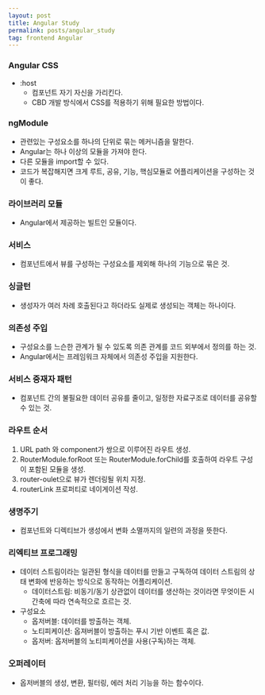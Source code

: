 ```yaml
---
layout: post
title: Angular Study
permalink: posts/angular_study
tag: frontend Angular
---
```


### Angular CSS
  * :host
    * 컴포넌트 자기 자신을 가리킨다.
    * CBD 개발 방식에서 CSS를 적용하기 위해 필요한 방법이다.

### ngModule
  * 관련있는 구성요소를 하나의 단위로 묶는 메커니즘을 말한다.
  * Angular는 하나 이상의 모듈을 가져야 한다.
  * 다른 모듈을 import할 수 있다.
  * 코드가 복잡해지면 크게 루트, 공유, 기능, 핵심모듈로 어플리케이션을 구성하는 것이 좋다.

### 라이브러리 모듈
  * Angular에서 제공하는 빌트인 모듈이다.

### 서비스
  * 컴포넌트에서 뷰를 구성하는 구성요소를 제외해 하나의 기능으로 묶은 것.

### 싱글턴
  * 생성자가 여러 차례 호출된다고 하더라도 실제로 생성되는 객체는 하나이다.

### 의존성 주입
  * 구성요소를 느슨한 관계가 될 수 있도록 의존 관계를 코드 외부에서 정의를 하는 것.
  * Angular에서는 프레임워크 자체에서 의존성 주입을 지원한다.

### 서비스 중재자 패턴
  * 컴포넌트 간의 불필요한 데이터 공유를 줄이고, 일정한 자료구조로 데이터를 공유할 수 있는 것.

### 라우트 순서
  1. URL path 와 component가 쌍으로 이루어진 라우트 생성.
  2. RouterModule.forRoot 또는 RouterModule.forChild를 호출하여 라우트 구성이 포함된 모듈을 생성.
  3. router-oulet으로 뷰가 렌더링될 위치 지정.
  4. routerLink 프로퍼티로 네이게이션 작성.

### 생명주기
  * 컴포넌트와 디렉티브가 생성에서 변화 소멸까지의 일련의 과정을 뜻한다.

### 리엑티브 프로그래밍
  * 데이터 스트림이라는 일관된 형식을 데이터를 만들고 구독하여 데이터 스트림의 상태 변화에 반응하는 방식으로 동작하는 어플리케이션.
      * 데이터스트림: 비동기/동기 상관없이 데이터를 생산하는 것이라면 무엇이든 시간축에 따라 연속적으로 흐르는 것.
  * 구성요소
      * 옵저버블: 데이터를 방출하는 객체.
      * 노티피케이션: 옵져버블이 방출하는 푸시 기반 이벤트 혹은 값.
      * 옵저버: 옵저버블의 노티피케이션을 사용(구독)하는 객체.

### 오퍼레이터
  * 옵저버블의 생성, 변환, 필터링, 에러 처리 기능을 하는 함수이다.


